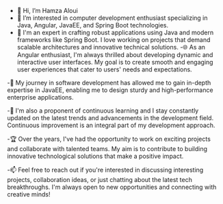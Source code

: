 - 👋 Hi, I’m Hamza Aloui
- 👀 I’m interested in computer development enthusiast specializing in Java, Angular, JavaEE, and Spring Boot technologies.
- 💼 I'm an expert in crafting robust applications using Java and modern frameworks like Spring Boot. I love working on projects that demand scalable architectures and innovative technical solutions.
-🌐 As an Angular enthusiast, I'm always thrilled about developing dynamic and interactive user interfaces. My goal is to create smooth and engaging user experiences that cater to users' needs and expectations.

-🚀 My journey in software development has allowed me to gain in-depth expertise in JavaEE, enabling me to design sturdy and high-performance enterprise applications.

-🌱 I'm also a proponent of continuous learning and I stay constantly updated on the latest trends and advancements in the development field. Continuous improvement is an integral part of my development approach.

-🏆 Over the years, I've had the opportunity to work on exciting projects and collaborate with talented teams. My aim is to contribute to building innovative technological solutions that make a positive impact.

-📫 Feel free to reach out if you're interested in discussing interesting projects, collaboration ideas, or just chatting about the latest tech breakthroughs. I'm always open to new opportunities and connecting with creative minds!


<!---
hamzaaloui11/hamzaaloui11 is a ✨ special ✨ repository because its `README.md` (this file) appears on your GitHub profile.
You can click the Preview link to take a look at your changes.
--->
